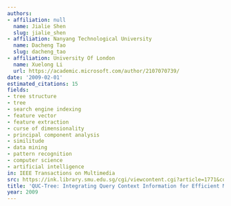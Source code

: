 ```yaml
---
authors:
- affiliation: null
  name: Jialie Shen
  slug: jialie_shen
- affiliation: Nanyang Technological University
  name: Dacheng Tao
  slug: dacheng_tao
- affiliation: University Of London
  name: Xuelong Li
  url: https://academic.microsoft.com/author/2107070739/
date: '2009-02-01'
estimated_citations: 15
fields:
- tree structure
- tree
- search engine indexing
- feature vector
- feature extraction
- curse of dimensionality
- principal component analysis
- similitude
- data mining
- pattern recognition
- computer science
- artificial intelligence
in: IEEE Transactions on Multimedia
src: https://ink.library.smu.edu.sg/cgi/viewcontent.cgi?article=1771&context=sis_research
title: 'QUC-Tree: Integrating Query Context Information for Efficient Music Retrieval'
year: 2009
---
```

